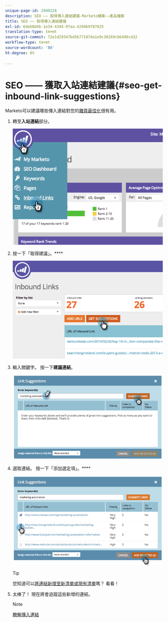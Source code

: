```yaml
---
unique-page-id: 2949228
description: SEO —— 取得傳入連結建議-Marketo檔案——產品檔案
title: SEO —— 取得傳入連結建議
exl-id: 6de60d4b-1e34-4394-97aa-4294b9787025
translation-type: tm+mt
source-git-commit: 72e1d29347bd5b77107da1e9c30169cb6490c432
workflow-type: tm+mt
source-wordcount: '80'
ht-degree: 0%

---
```


# SEO —— 獲取入站連結建議{#seo-get-inbound-link-suggestions}

Marketo可以建議哪些傳入連結對您的[離頁最佳化](/help/marketo/product-docs/additional-apps/seo/understanding-seo/understanding-search-engine-optimization.md)很有用。

1. 轉至&#x200B;**入站連結**&#x200B;部分。

   ![](assets/image2014-9-18-13-3a20-3a44.png)

1. 按一下「取得建議」。****

   ![](assets/image2014-9-18-13-3a21-3a8.png)

1. 輸入關鍵字。 按一下&#x200B;**建議連結**。

   ![](assets/image2014-9-18-13-3a21-3a31.png)

1. 選取連結。 按一下「添加選定項」。****

   ![](assets/image2014-9-18-13-3a21-3a40.png)

   >[!TIP]
   >
   >您知道可以[將連結新增至新清單或現有清單](/help/marketo/product-docs/additional-apps/seo/inbound-links/seo-add-remove-an-inbound-link-url-from-a-list.md)嗎？ 看看！

1. 太棒了！ 現在將會追蹤這些新增的連結。

   >[!NOTE]
   >
   >[瞭解傳入連結](/help/marketo/product-docs/additional-apps/seo/inbound-links/seo-understanding-inbound-links.md)
